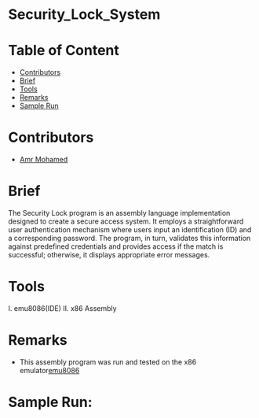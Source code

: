 # Security_Lock_System

# Table of Content

* [Contributors](#Contributors)
* [Brief](#Brief)
* [Tools](#Tools)
* [Remarks](#Remarks)
* [Sample Run](#SampleRun)


# Contributors

* [Amr Mohamed](https://github.com/AmrMohamed16)

# Brief

The Security Lock program is an assembly language implementation designed to create a secure access system. It employs a straightforward user authentication mechanism where users input an identification (ID) and a corresponding password. The program, in turn, validates this information against predefined credentials and provides access if the match is successful; otherwise, it displays appropriate error messages.

# Tools
I.	emu8086(IDE)
II.	x86 Assembly


# Remarks

* This assembly program was run and tested on the x86 emulator[emu8086](https://emu8086.en.lo4d.com/windows#google_vignette)

# Sample Run:

